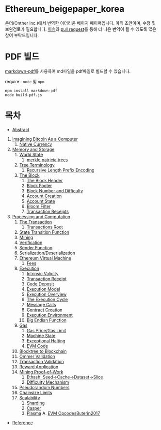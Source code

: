 # Ethereum_beigepaper_korea
온더(Onther Inc.)에서 번역한 이더리움 베이지 페이퍼입니다.
아직 초안이며, 수정 및 보완검토가 필요합니다. [이슈](https://github.com/Onther-Tech/ethereum-beigepaper-korea/issues)와 [pull request](https://github.com/Onther-Tech/ethereum-beigepaper-korea/pulls)를 통해 더 나은 번역이 될 수 있도록 많은 참여 부탁드립니다.


# PDF 빌드

[markdown-pdf](https://github.com/alanshaw/markdown-pdf)를 사용하여 md파일을 pdf파일로 빌드할 수 있습니다.  

require : `node` 및 `npm` 

```
npm install markdown-pdf
node build-pdf.js
```



# 목차
* [Abstract](https://github.com/Onther-Tech/ethereum-beigepaper-korea/blob/master/abstract.md)

1. [Imagining Bitcoin As a Computer](https://github.com/Onther-Tech/ethereum-beigepaper-korea/blob/master/1_Imagining_Bitcoin_as_a_Computer.md)
   1. [Native Currency](https://github.com/Onther-Tech/ethereum-beigepaper-korea/blob/master/1_Imagining_Bitcoin_as_a_Computer.md#native-currency)
2. [Memory and Storage](https://github.com/Onther-Tech/ethereum-beigepaper-korea/blob/master/2_Memory_and_Storage.md)
   1. [World State](https://github.com/Onther-Tech/ethereum-beigepaper-korea/blob/master/2_Memory_and_Storage.md)
      1. [merkle patricia trees](https://github.com/Onther-Tech/ethereum-beigepaper-korea/blob/master/2_Memory_and_Storage.md)
   2. [Tree Terminology](https://github.com/Onther-Tech/ethereum-beigepaper-korea/blob/master/2_Memory_and_Storage.md)
      1. [Recursive Length Prefix Encoding](https://github.com/Onther-Tech/ethereum-beigepaper-korea/blob/master/2_Memory_and_Storage.md)
   3. [The Block](https://github.com/Onther-Tech/ethereum-beigepaper-korea/blob/master/2_Memory_and_Storage.md)
      1. [The Block Header](https://github.com/Onther-Tech/ethereum-beigepaper-korea/blob/master/2_Memory_and_Storage.md)
      2. [Block Footer](https://github.com/Onther-Tech/ethereum-beigepaper-korea/blob/master/2_Memory_and_Storage.md)
      3. [Block Number and Difficulty](https://github.com/Onther-Tech/ethereum-beigepaper-korea/blob/master/2_Memory_and_Storage.md)
      4. [Account Creation](https://github.com/Onther-Tech/ethereum-beigepaper-korea/blob/master/2_Memory_and_Storage.md)
      5. [Account State](https://github.com/Onther-Tech/ethereum-beigepaper-korea/blob/master/2_Memory_and_Storage.md)
      6. [Bloom Filter](https://github.com/Onther-Tech/ethereum-beigepaper-korea/blob/master/2_Memory_and_Storage.md)
      7. [Transaction Receipts](https://github.com/Onther-Tech/ethereum-beigepaper-korea/blob/master/2_Memory_and_Storage.md)
3. [Processing and Computation](https://github.com/Onther-Tech/ethereum-beigepaper-korea/blob/master/3_Processing_and_Computation.md)
   1. [The Transaction](https://github.com/Onther-Tech/ethereum-beigepaper-korea/blob/master/3_Processing_and_Computation.md)
      1. [Transactions Root](https://github.com/Onther-Tech/ethereum-beigepaper-korea/blob/master/3_Processing_and_Computation.md)
   2. [State Transition Function](https://github.com/Onther-Tech/ethereum-beigepaper-korea/blob/master/3_Processing_and_Computation.md)
   3. [Mining](https://github.com/Onther-Tech/ethereum-beigepaper-korea/blob/master/3_Processing_and_Computation.md)
   4. [Verification](https://github.com/Onther-Tech/ethereum-beigepaper-korea/blob/master/3_Processing_and_Computation.md)
   5. [Sender Function](https://github.com/Onther-Tech/ethereum-beigepaper-korea/blob/master/3_Processing_and_Computation.md)
   6. [Serialization/Deserialization](https://github.com/Onther-Tech/ethereum-beigepaper-korea/blob/master/3_Processing_and_Computation.md)
   7. [Ethereum Virtual Machine](https://github.com/Onther-Tech/ethereum-beigepaper-korea/blob/master/3_Processing_and_Computation.md)
      1. [Fees](https://github.com/Onther-Tech/ethereum-beigepaper-korea/blob/master/3_Processing_and_Computation.md)
   8. [Execution](https://github.com/Onther-Tech/ethereum-beigepaper-korea/blob/master/3_Processing_and_Computation.md)
      1. [Intrinsic Validity](https://github.com/Onther-Tech/ethereum-beigepaper-korea/blob/master/3_Processing_and_Computation.md)
      2. [Transaction Receipt](https://github.com/Onther-Tech/ethereum-beigepaper-korea/blob/master/3_Processing_and_Computation.md)
      3. [Code Deposit](https://github.com/Onther-Tech/ethereum-beigepaper-korea/blob/master/3_Processing_and_Computation.md)
      4. [Execution Model](https://github.com/Onther-Tech/ethereum-beigepaper-korea/blob/master/3_Processing_and_Computation.md)
      5. [Execution Overview](https://github.com/Onther-Tech/ethereum-beigepaper-korea/blob/master/3_Processing_and_Computation.md)
      6. [The Execution Cycle](https://github.com/Onther-Tech/ethereum-beigepaper-korea/blob/master/3_Processing_and_Computation.md)
      7. [Message Calls](https://github.com/Onther-Tech/ethereum-beigepaper-korea/blob/master/3_Processing_and_Computation.md)
      8. [Contract Creation](https://github.com/Onther-Tech/ethereum-beigepaper-korea/blob/master/3_Processing_and_Computation.md)
      9. [Execution Environment](https://github.com/Onther-Tech/ethereum-beigepaper-korea/blob/master/3_Processing_and_Computation.md)
      10. [Big Endian Function](https://github.com/Onther-Tech/ethereum-beigepaper-korea/blob/master/3_Processing_and_Computation.md)
   9. [Gas](https://github.com/Onther-Tech/ethereum-beigepaper-korea/blob/master/3_Processing_and_Computation.md)
      1. [Gas Price/Gas Limit](https://github.com/Onther-Tech/ethereum-beigepaper-korea/blob/master/3_Processing_and_Computation.md)
      2. [Machine State](https://github.com/Onther-Tech/ethereum-beigepaper-korea/blob/master/3_Processing_and_Computation.md)
      3. [Exceptional Halting](https://github.com/Onther-Tech/ethereum-beigepaper-korea/blob/master/3_Processing_and_Computation.md)
      4. [EVM Code](https://github.com/Onther-Tech/ethereum-beigepaper-korea/blob/master/3_Processing_and_Computation.md)
   10. [Blocktree to Blockchain](https://github.com/Onther-Tech/ethereum-beigepaper-korea/blob/master/3_Processing_and_Computation.md)
   11. [Ommer Validation](https://github.com/Onther-Tech/ethereum-beigepaper-korea/blob/master/3_Processing_and_Computation.md)
   12. [Transaction Validation](https://github.com/Onther-Tech/ethereum-beigepaper-korea/blob/master/3_Processing_and_Computation.md)
   13. [Reward Application](https://github.com/Onther-Tech/ethereum-beigepaper-korea/blob/master/3_Processing_and_Computation.md)
   14. [Mining Proof-of-Work](https://github.com/Onther-Tech/ethereum-beigepaper-korea/blob/master/3_Processing_and_Computation.md)
       1. [Ethash: Seed->Cache->Dataset->Slice](https://github.com/Onther-Tech/ethereum-beigepaper-korea/blob/master/3_Processing_and_Computation.md)
       2. [Difficulty Mechanism](https://github.com/Onther-Tech/ethereum-beigepaper-korea/blob/master/3_Processing_and_Computation.md)
   15. [Pseudorandom Numbers](https://github.com/Onther-Tech/ethereum-beigepaper-korea/blob/master/3_Processing_and_Computation.md)
   16. [Chainsize Limits](https://github.com/Onther-Tech/ethereum-beigepaper-korea/blob/master/3_Processing_and_Computation.md)
   17. [Scalability](https://github.com/Onther-Tech/ethereum-beigepaper-korea/blob/master/3_Processing_and_Computation.md)
       1. [Sharding](https://github.com/Onther-Tech/ethereum-beigepaper-korea/blob/master/3_Processing_and_Computation.md)
       2. [Casper](https://github.com/Onther-Tech/ethereum-beigepaper-korea/blob/master/3_Processing_and_Computation.md)
       3. [Plasma](https://github.com/Onther-Tech/ethereum-beigepaper-korea/blob/master/3_Processing_and_Computation.md)
A. [EVM OpcodesButerin2017](https://github.com/Onther-Tech/ethereum-beigepaper-korea/blob/master/.md)

* [Reference](https://github.com/Onther-Tech/ethereum-beigepaper-korea/blob/master/Reference)
